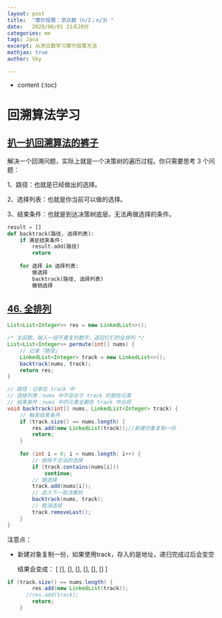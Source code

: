 ```yaml
---
layout: post
title:  "摩尔投票：求众数（n/2；n/3）"
date:   2020/06/01 21点20分       
categories: me
tags: Java
excerpt: 从求众数学习摩尔投票方法
mathjax: true
author: Sky

---
```


* content
{:toc}


# 回溯算法学习

## [扒一扒回溯算法的裤子](https://leetcode-cn.com/problems/permutations/solution/hui-su-suan-fa-xiang-jie-by-labuladong-2/)

解决一个回溯问题，实际上就是一个决策树的遍历过程。你只需要思考 3 个问题：

1、路径：也就是已经做出的选择。

2、选择列表：也就是你当前可以做的选择。

3、结束条件：也就是到达决策树底层，无法再做选择的条件。



~~~python
result = []
def backtrack(路径, 选择列表):
    if 满足结束条件:
        result.add(路径)
        return
    
    for 选择 in 选择列表:
        做选择
        backtrack(路径, 选择列表)
        撤销选择

~~~



## [46. 全排列](https://leetcode-cn.com/problems/permutations/)



~~~java
List<List<Integer>> res = new LinkedList<>();

/* 主函数，输入一组不重复的数字，返回它们的全排列 */
List<List<Integer>> permute(int[] nums) {
    // 记录「路径」
    LinkedList<Integer> track = new LinkedList<>();
    backtrack(nums, track);
    return res;
}

// 路径：记录在 track 中
// 选择列表：nums 中不存在于 track 的那些元素
// 结束条件：nums 中的元素全都在 track 中出现
void backtrack(int[] nums, LinkedList<Integer> track) {
    // 触发结束条件
    if (track.size() == nums.length) {
        res.add(new LinkedList(track));//新建对象复制一份
        return;
    }
    
    for (int i = 0; i < nums.length; i++) {
        // 排除不合法的选择
        if (track.contains(nums[i]))
            continue;
        // 做选择
        track.add(nums[i]);
        // 进入下一层决策树
        backtrack(nums, track);
        // 取消选择
        track.removeLast();
    }
}

~~~

注意点：

- 新建对象复制一份，如果使用track，存入的是地址，递归完成过后会变空

  结果会变成： [ [], [], [], [], [], [] ]

~~~java
if (track.size() == nums.length) {
        res.add(new LinkedList(track));
      //res.add(track);
        return;
    }
~~~